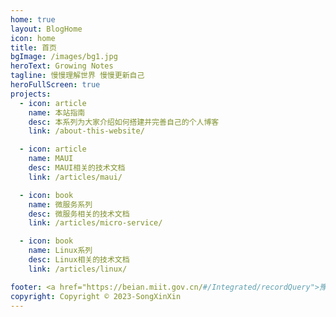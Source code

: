 ```yaml
---
home: true
layout: BlogHome
icon: home
title: 首页
bgImage: /images/bg1.jpg
heroText: Growing Notes
tagline: 慢慢理解世界 慢慢更新自己
heroFullScreen: true
projects:
  - icon: article
    name: 本站指南
    desc: 本系列为大家介绍如何搭建并完善自己的个人博客
    link: /about-this-website/

  - icon: article
    name: MAUI
    desc: MAUI相关的技术文档
    link: /articles/maui/

  - icon: book
    name: 微服务系列
    desc: 微服务相关的技术文档
    link: /articles/micro-service/

  - icon: book
    name: Linux系列
    desc: Linux相关的技术文档
    link: /articles/linux/

footer: <a href="https://beian.miit.gov.cn/#/Integrated/recordQuery">豫ICP备2021036390号</a>
copyright: Copyright © 2023-SongXinXin
---
```

